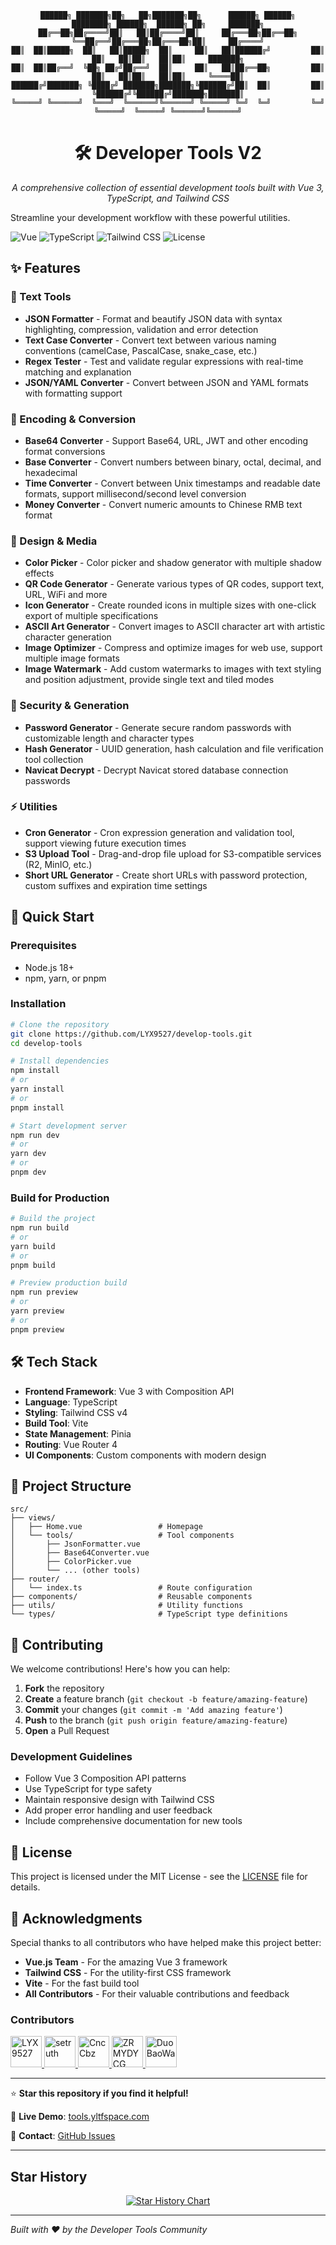 <div align="center">

```
██████╗ ███████╗██╗   ██╗███████╗██╗      ██████╗ ██████╗       ████████╗ ██████╗  ██████╗ ██╗     ███████╗
██╔══██╗██╔════╝██║   ██║██╔════╝██║     ██╔═══██╗██╔══██╗      ╚══██╔══╝██╔═══██╗██╔═══██╗██║     ██╔════╝
██║  ██║█████╗  ██║   ██║█████╗  ██║     ██║   ██║██████╔╝         ██║   ██║   ██║██║   ██║██║     ███████╗
██║  ██║██╔══╝  ╚██╗ ██╔╝██╔══╝  ██║     ██║   ██║██╔══██╗         ██║   ██║   ██║██║   ██║██║     ╚════██║
██████╔╝███████╗ ╚████╔╝ ███████╗███████╗╚██████╔╝██║  ██║         ██║   ╚██████╔╝╚██████╔╝███████╗███████║
╚═════╝ ╚══════╝  ╚═══╝  ╚══════╝╚══════╝ ╚═════╝ ╚═╝  ╚═╝         ╚═╝    ╚═════╝  ╚═════╝ ╚══════╝╚══════╝
```

# 🛠️ Developer Tools V2

*A comprehensive collection of essential development tools built with Vue 3, TypeScript, and Tailwind CSS*

</div>

Streamline your development workflow with these powerful utilities.

![Vue](https://img.shields.io/badge/Vue-3.5.13-4FC08D?style=flat&logo=vue.js)
![TypeScript](https://img.shields.io/badge/TypeScript-5.8.3-3178C6?style=flat&logo=typescript)
![Tailwind CSS](https://img.shields.io/badge/Tailwind-4.1.8-38B2AC?style=flat&logo=tailwind-css)
![License](https://img.shields.io/badge/License-MIT-green.svg)

## ✨ Features

### 📝 Text Tools
- **JSON Formatter** - Format and beautify JSON data with syntax highlighting, compression, validation and error detection
- **Text Case Converter** - Convert text between various naming conventions (camelCase, PascalCase, snake_case, etc.)
- **Regex Tester** - Test and validate regular expressions with real-time matching and explanation
- **JSON/YAML Converter** - Convert between JSON and YAML formats with formatting support

### 🔧 Encoding & Conversion
- **Base64 Converter** - Support Base64, URL, JWT and other encoding format conversions
- **Base Converter** - Convert numbers between binary, octal, decimal, and hexadecimal
- **Time Converter** - Convert between Unix timestamps and readable date formats, support millisecond/second level conversion
- **Money Converter** - Convert numeric amounts to Chinese RMB text format

### 🎨 Design & Media
- **Color Picker** - Color picker and shadow generator with multiple shadow effects
- **QR Code Generator** - Generate various types of QR codes, support text, URL, WiFi and more
- **Icon Generator** - Create rounded icons in multiple sizes with one-click export of multiple specifications
- **ASCII Art Generator** - Convert images to ASCII character art with artistic character generation
- **Image Optimizer** - Compress and optimize images for web use, support multiple image formats
- **Image Watermark** - Add custom watermarks to images with text styling and position adjustment, provide single text and tiled modes

### 🔐 Security & Generation
- **Password Generator** - Generate secure random passwords with customizable length and character types
- **Hash Generator** - UUID generation, hash calculation and file verification tool collection
- **Navicat Decrypt** - Decrypt Navicat stored database connection passwords

### ⚡ Utilities
- **Cron Generator** - Cron expression generation and validation tool, support viewing future execution times
- **S3 Upload Tool** - Drag-and-drop file upload for S3-compatible services (R2, MinIO, etc.)
- **Short URL Generator** - Create short URLs with password protection, custom suffixes and expiration time settings

## 🚀 Quick Start

### Prerequisites
- Node.js 18+ 
- npm, yarn, or pnpm

### Installation

```bash
# Clone the repository
git clone https://github.com/LYX9527/develop-tools.git
cd develop-tools

# Install dependencies
npm install
# or
yarn install
# or
pnpm install

# Start development server
npm run dev
# or
yarn dev
# or
pnpm dev
```

### Build for Production

```bash
# Build the project
npm run build
# or
yarn build
# or
pnpm build

# Preview production build
npm run preview
# or
yarn preview
# or
pnpm preview
```

## 🛠️ Tech Stack

- **Frontend Framework**: Vue 3 with Composition API
- **Language**: TypeScript
- **Styling**: Tailwind CSS v4
- **Build Tool**: Vite
- **State Management**: Pinia
- **Routing**: Vue Router 4
- **UI Components**: Custom components with modern design

## 📁 Project Structure

```
src/
├── views/
│   ├── Home.vue                 # Homepage
│   └── tools/                   # Tool components
│       ├── JsonFormatter.vue
│       ├── Base64Converter.vue
│       ├── ColorPicker.vue
│       └── ... (other tools)
├── router/
│   └── index.ts                 # Route configuration
├── components/                  # Reusable components
├── utils/                       # Utility functions
└── types/                       # TypeScript type definitions
```

## 🤝 Contributing

We welcome contributions! Here's how you can help:

1. **Fork** the repository
2. **Create** a feature branch (`git checkout -b feature/amazing-feature`)
3. **Commit** your changes (`git commit -m 'Add amazing feature'`)
4. **Push** to the branch (`git push origin feature/amazing-feature`)
5. **Open** a Pull Request

### Development Guidelines

- Follow Vue 3 Composition API patterns
- Use TypeScript for type safety
- Maintain responsive design with Tailwind CSS
- Add proper error handling and user feedback
- Include comprehensive documentation for new tools

## 📝 License

This project is licensed under the MIT License - see the [LICENSE](LICENSE) file for details.

## 🙏 Acknowledgments

Special thanks to all contributors who have helped make this project better:

- **Vue.js Team** - For the amazing Vue 3 framework
- **Tailwind CSS** - For the utility-first CSS framework
- **Vite** - For the fast build tool
- **All Contributors** - For their valuable contributions and feedback

### Contributors

<a href="https://github.com/LYX9527">
  <img src="https://github.com/LYX9527.png" width="50px" alt="LYX9527"/>
</a>
<a href="https://github.com/setruth">
  <img src="https://github.com/setruth.png" width="50px" alt="setruth"/>
</a>
<a href="https://github.com/CncCbz">
  <img src="https://github.com/CncCbz.png" width="50px" alt="CncCbz"/>
</a>
<a href="https://github.com/ZRMYDYCG">
  <img src="https://github.com/ZRMYDYCG.png" width="50px" alt="ZRMYDYCG"/>
</a>
<a href="https://github.com/DuoBaoWa">
  <img src="https://github.com/DuoBaoWa.png" width="50px" alt="DuoBaoWa"/>
</a>

---

⭐ **Star this repository if you find it helpful!**

🔗 **Live Demo**: [tools.yltfspace.com](https://tools.yltfspace.com)

📧 **Contact**: [GitHub Issues](https://github.com/LYX9527/develop-tools/issues)

---

## Star History

<a href="https://github.com/LYX9527/develop-tools/stargazers" target="_blank" style="display: block" align="center">
  <picture>
    <source media="(prefers-color-scheme: dark)" srcset="https://api.star-history.com/svg?repos=LYX9527/develop-tools&type=Timeline&theme=dark" />
    <source media="(prefers-color-scheme: light)" srcset="https://api.star-history.com/svg?repos=LYX9527/develop-tools&type=Timeline" />
    <img alt="Star History Chart" src="https://api.star-history.com/svg?repos=LYX9527/develop-tools&type=Timeline" />
  </picture>
</a>

---

*Built with ❤️ by the Developer Tools Community*
